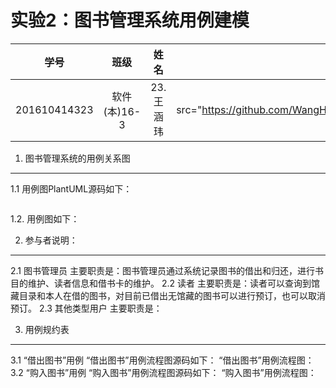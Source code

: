 实验2：图书管理系统用例建模
=======
    
学号|班级|姓名|我的照片
:-:|:-:|:-:|:-:
201610414323|软件(本)16-3|23.王涵玮|<*img src="https://github.com/WangHanWei19971211/is_analysis/blob/master/test1/myself.jpg" width="66"/>

1. 图书管理系统的用例关系图
-------------------
1.1 用例图PlantUML源码如下：
~~~sql
~~~

1.2. 用例图如下：

2. 参与者说明：
-----------------
2.1 图书管理员
主要职责是：图书管理员通过系统记录图书的借出和归还，进行书目的维护、读者信息和借书卡的维护。
2.2 读者
主要职责是：读者可以查询到馆藏目录和本人在借的图书，对目前已借出无馆藏的图书可以进行预订，也可以取消预订。
2.3 其他类型用户
主要职责是：

3. 用例规约表
-----------------
3.1 “借出图书”用例
“借出图书”用例流程图源码如下：
“借出图书”用例流程图：
3.2 “购入图书”用例
“购入图书”用例流程图源码如下：
“购入图书”用例流程图：
